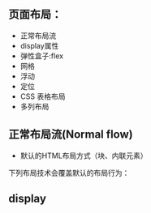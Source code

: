 ## 页面布局：
- 正常布局流
- display属性
- 弹性盒子:flex
- 网格
- 浮动
- 定位
- CSS 表格布局
- 多列布局

## 正常布局流(Normal flow)
- 默认的HTML布局方式（块、内联元素）

下列布局技术会覆盖默认的布局行为：

## display
